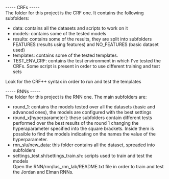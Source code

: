 ----- CRFs ----- <br />
The folder for this project is the CRF one. It contains the following subfolders: <br />
   - data: contains all the datasets and scripts to work on it<br />
   - models: contains some of the tested models <br />
   - results: contains some of the results, they are split into subfolders FEATURES (results using features) and NO_FEATURES (basic dataset used) <br />
   - templates: contains some of the tested templates. <br />
   - TEST_ENV_CRF: contains the test environment in which I've tested the CRFs. Some script is present in order to use different training and test sets <br />

Look for the CRF++ syntax in order to run and test the templates <br /> 

----- RNNs ----- <br />
The folder for this project is the RNN one. The main subfolders are: <br />
   - round_1: contains the models tested over all the datasets (basic and advanced ones), the models are configured with the best settings <br />
   - round_x[hyperparameter]: these subfolders contain different tests performed over the best results of the round 1 changing the hyperaparameter specified into the square brackets. Inside them is possible to find the models indicating on the names the value of the hyperparameter. <br />
   - rnn_slu/new_data: this folder contains all the dataset, spreaded into subfolders <br />
   - settings_test.sh/settings_train.sh: scripts used to train and test the models <br />
Open the RNN/rnn/lus_rnn_lab/README.txt file in order to train and test the Jordan and Elman RNNs. 

   

